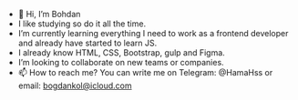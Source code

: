 - 👋 Hi, I’m Bohdan
- I like studying so do it all the time.
- I’m currently learning everything I need to work as a frontend developer and already have started to learn JS.
- I already know HTML, CSS, Bootstrap, gulp and Figma.
- I’m looking to collaborate on new teams or companies.
- 📫 How to reach me? You can write me on Telegram: @HamaHss or email: bogdankol@icloud.com

<!---
HamaHs/HamaHs is a ✨ special ✨ repository because its `README.md` (this file) appears on your GitHub profile.
You can click the Preview link to take a look at your changes.
--->
